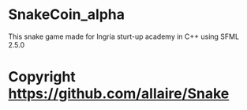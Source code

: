 # SnakeCoin_alpha 
This snake game made for Ingria sturt-up academy in C++ using SFML 2.5.0
# Copyright https://github.com/allaire/Snake
